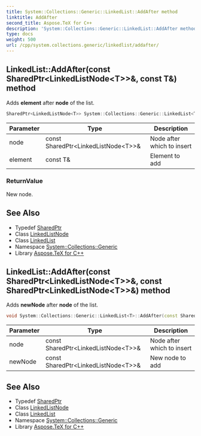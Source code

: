 ```yaml
---
title: System::Collections::Generic::LinkedList::AddAfter method
linktitle: AddAfter
second_title: Aspose.TeX for C++
description: 'System::Collections::Generic::LinkedList::AddAfter method. Adds element after node of the list in C++.'
type: docs
weight: 500
url: /cpp/system.collections.generic/linkedlist/addafter/
---
```

## LinkedList::AddAfter(const SharedPtr\<LinkedListNode\<T\>\>\&, const T\&) method


Adds **element** after **node** of the list.

```cpp
SharedPtr<LinkedListNode<T>> System::Collections::Generic::LinkedList<T>::AddAfter(const SharedPtr<LinkedListNode<T>> &node, const T &element)
```


| Parameter | Type | Description |
| --- | --- | --- |
| node | const SharedPtr\<LinkedListNode\<T\>\>\& | Node after which to insert |
| element | const T\& | Element to add |

### ReturnValue

New node.

## See Also

* Typedef [SharedPtr](../../../system/sharedptr/)
* Class [LinkedListNode](../../linkedlistnode/)
* Class [LinkedList](../)
* Namespace [System::Collections::Generic](../../)
* Library [Aspose.TeX for C++](../../../)
## LinkedList::AddAfter(const SharedPtr\<LinkedListNode\<T\>\>\&, const SharedPtr\<LinkedListNode\<T\>\>\&) method


Adds **newNode** after **node** of the list.

```cpp
void System::Collections::Generic::LinkedList<T>::AddAfter(const SharedPtr<LinkedListNode<T>> &node, const SharedPtr<LinkedListNode<T>> &newNode)
```


| Parameter | Type | Description |
| --- | --- | --- |
| node | const SharedPtr\<LinkedListNode\<T\>\>\& | Node after which to insert |
| newNode | const SharedPtr\<LinkedListNode\<T\>\>\& | New node to add |

## See Also

* Typedef [SharedPtr](../../../system/sharedptr/)
* Class [LinkedListNode](../../linkedlistnode/)
* Class [LinkedList](../)
* Namespace [System::Collections::Generic](../../)
* Library [Aspose.TeX for C++](../../../)

